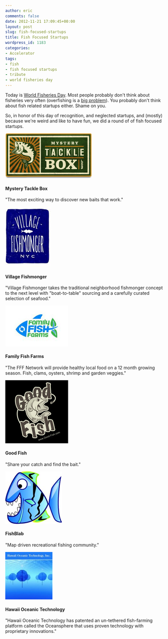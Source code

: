 ```yaml
---
author: eric
comments: false
date: 2012-11-21 17:09:45+00:00
layout: post
slug: fish-focused-startups
title: Fish Focused Startups
wordpress_id: 1183
categories:
- Accelerator
tags:
- fish
- fish focused startups
- tribute
- world fisheries day
---
```


Today is [World Fisheries Day](http://www.gdrc.org/doyourbit/21_11-fisheries-day.html). Most people probably don't think about fisheries very often (overfishing is a [big problem](http://en.wikipedia.org/wiki/Overfishing)). You probably don't think about fish related startups either. Shame on you. 

So, in honor of this day of recognition, and neglected startups, and (mostly) because we're weird and like to have fun, we did a round of of fish focused startups. 

[![](/images/blog/2012/11/mystery_tackle_box_logo.png)](http://mysterytacklebox.com/home-b?utm_expid=58159875-1)

#### Mystery Tackle Box



"The most exciting way to discover new baits that work." 





[![](/images/blog/2012/11/village-fishmonger-nyc-85720434.jpg)](https://angel.co/s/4yLUxU)

#### Village Fishmonger



"Village Fishmonger takes the traditional neighborhood fishmonger concept to the next level with "boat-to-table" sourcing and a carefully curated selection of seafood." 





[![](/images/blog/2012/11/188017_158142430918515_813719_n.jpg)](/images/blog/2012/11/188017_158142430918515_813719_n.jpg)

#### Family Fish Farms



"The FFF Network will provide healthy local food on a 12 month growing season. Fish, clams, oysters, shrimp and garden veggies."





[![](/images/blog/2012/11/52812-72b2d26ec63316f00bda362018f857ec-medium_jpg.jpg)](http://www.good-fish.com)

#### Good Fish



"Share your catch and find the bait."





[![](/images/blog/2012/11/572176_100001651848984_272932405_n.jpg)](https://angel.co/fishblab)

#### FishBlab



"Map driven recreational fishing community."





[![](/images/blog/2012/11/HawaiiOceanTechnologies-e1353517635639.jpg)](/images/blog/2012/11/HawaiiOceanTechnologies.jpg)

#### Hawaii Oceanic Technology



"Hawaii Oceanic Technology has patented an un-tethered fish-farming platform called the Oceansphere that uses proven technology with proprietary innovations."
